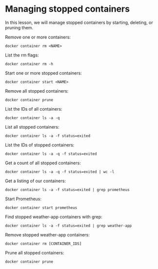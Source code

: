 # Managing stopped containers

In this lesson, we will manage stopped containers by starting, deleting, or pruning them.

Remove one or more containers:
```
docker container rm <NAME>
```

List the rm flags:
```
docker container rm -h
```

Start one or more stopped containers:
```
docker container start <NAME>
```

Remove all stopped containers:
```
docker container prune
```

List the IDs of all containers:
```
docker container ls -a -q
```

List all stopped containers:
```
docker container ls -a -f status=exited
```

List the IDs of stopped containers:
```
docker container ls -a -q -f status=exited
```

Get a count of all stopped containers:
```
docker container ls -a -q -f status=exited | wc -l
```

Get a listing of our containers:
```
docker container ls -a -f status=exited | grep prometheus
```

Start Prometheus:
```
docker container start prometheus
```

Find stopped weather-app containers with grep:
```
docker container ls -a -f status=exited | grep weather-app
```

Remove stopped weather-app containers:
```
docker container rm [CONTAINER_IDS]
```

Prune all stopped containers:
```
docker container prune
```